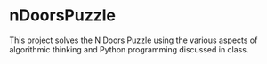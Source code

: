 # nDoorsPuzzle
This project solves the N Doors Puzzle using the various aspects of algorithmic thinking and Python programming discussed in class.
